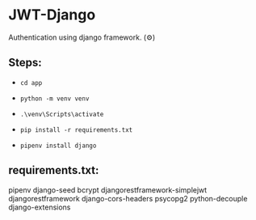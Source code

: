 # JWT-Django
Authentication using django framework. (⚙️)

## Steps:
- `cd app`
- `python -m venv venv`
- `.\venv\Scripts\activate`

- `pip install -r requirements.txt`
- `pipenv install django`

## requirements.txt:
pipenv
django-seed
bcrypt
djangorestframework-simplejwt
djangorestframework
django-cors-headers
psycopg2
python-decouple
django-extensions
